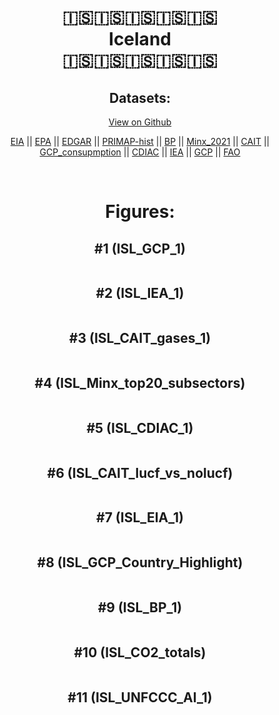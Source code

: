 
<center>
<h1 align="center">
🇮🇸🇮🇸🇮🇸🇮🇸🇮🇸
<br>
Iceland
<br>
🇮🇸🇮🇸🇮🇸🇮🇸🇮🇸
</h1>
<h2>Datasets:</h2>
<p><a href="https://github.com/dquintani/GreenhouseData/tree/master/country_data/ISL_Iceland/data">View on Github</a>
<br></p><p><a href="data/ISL_EIA.csv">EIA</a> || <a href="data/ISL_EPA.csv">EPA</a> || <a href="data/ISL_EDGAR.csv">EDGAR</a> || <a href="data/ISL_PRIMAP-hist.csv">PRIMAP-hist</a> || <a href="data/ISL_BP.csv">BP</a> || <a href="data/ISL_Minx_2021.csv">Minx_2021</a> || <a href="data/ISL_CAIT.csv">CAIT</a> || <a href="data/ISL_GCP_consupmption.csv">GCP_consupmption</a> || <a href="data/ISL_CDIAC.csv">CDIAC</a> || <a href="data/ISL_IEA.csv">IEA</a> || <a href="data/ISL_GCP.csv">GCP</a> || <a href="data/ISL_FAO.csv">FAO</a></p><p><br></p>
<h1>Figures:</h1><h2>#1 (ISL_GCP_1)</h2>
<p><img alt="" src="figures/ISL_GCP_1.png" /></p><h2>#2 (ISL_IEA_1)</h2>
<p><img alt="" src="figures/ISL_IEA_1.png" /></p><h2>#3 (ISL_CAIT_gases_1)</h2>
<p><img alt="" src="figures/ISL_CAIT_gases_1.png" /></p><h2>#4 (ISL_Minx_top20_subsectors)</h2>
<p><img alt="" src="figures/ISL_Minx_top20_subsectors.png" /></p><h2>#5 (ISL_CDIAC_1)</h2>
<p><img alt="" src="figures/ISL_CDIAC_1.png" /></p><h2>#6 (ISL_CAIT_lucf_vs_nolucf)</h2>
<p><img alt="" src="figures/ISL_CAIT_lucf_vs_nolucf.png" /></p><h2>#7 (ISL_EIA_1)</h2>
<p><img alt="" src="figures/ISL_EIA_1.png" /></p><h2>#8 (ISL_GCP_Country_Highlight)</h2>
<p><img alt="" src="figures/ISL_GCP_Country_Highlight.png" /></p><h2>#9 (ISL_BP_1)</h2>
<p><img alt="" src="figures/ISL_BP_1.png" /></p><h2>#10 (ISL_CO2_totals)</h2>
<p><img alt="" src="figures/ISL_CO2_totals.png" /></p><h2>#11 (ISL_UNFCCC_AI_1)</h2>
<p><img alt="" src="figures/ISL_UNFCCC_AI_1.png" /></p>